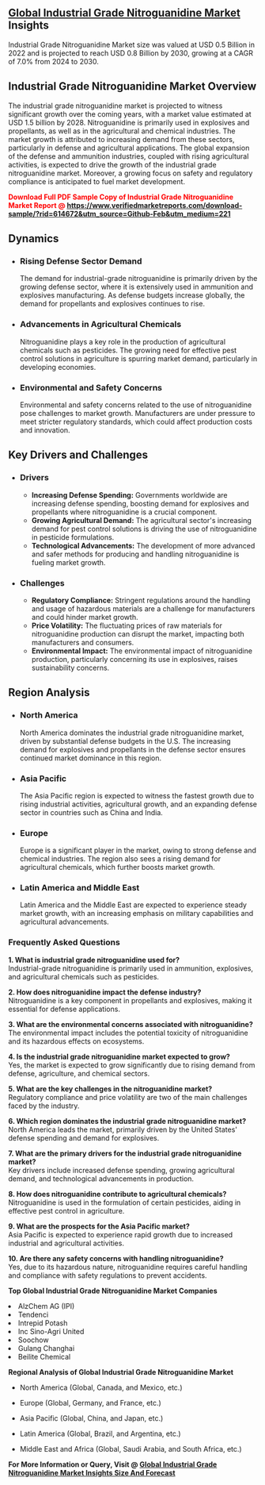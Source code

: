 <h2><a href="https://www.verifiedmarketreports.com/download-sample/?rid=614672&amp;utm_source=Github&amp;utm_medium=221" target="_blank">Global Industrial Grade Nitroguanidine Market</a> Insights</h2><p>Industrial Grade Nitroguanidine Market size was valued at USD 0.5 Billion in 2022 and is projected to reach USD 0.8 Billion by 2030, growing at a CAGR of 7.0% from 2024 to 2030.</p><p> <h2>Industrial Grade Nitroguanidine Market Overview</h2> <p>The industrial grade nitroguanidine market is projected to witness significant growth over the coming years, with a market value estimated at USD 1.5 billion by 2028. Nitroguanidine is primarily used in explosives and propellants, as well as in the agricultural and chemical industries. The market growth is attributed to increasing demand from these sectors, particularly in defense and agricultural applications. The global expansion of the defense and ammunition industries, coupled with rising agricultural activities, is expected to drive the growth of the industrial grade nitroguanidine market. Moreover, a growing focus on safety and regulatory compliance is anticipated to fuel market development.</p> <p><strong><p><span class=""><span style="color: #ff0000;"><strong>Download Full PDF Sample Copy of Industrial Grade Nitroguanidine Market Report</strong> @ </span><a href="https://www.verifiedmarketreports.com/download-sample/?rid=614672&amp;utm_source=Github-Feb&amp;utm_medium=221" target="_blank">https://www.verifiedmarketreports.com/download-sample/?rid=614672&amp;utm_source=Github-Feb&amp;utm_medium=221</a></span></p></strong></p> <h2>Dynamics</h2> <ul> <li><h3>Rising Defense Sector Demand</h3> The demand for industrial-grade nitroguanidine is primarily driven by the growing defense sector, where it is extensively used in ammunition and explosives manufacturing. As defense budgets increase globally, the demand for propellants and explosives continues to rise.</li> <li><h3>Advancements in Agricultural Chemicals</h3> Nitroguanidine plays a key role in the production of agricultural chemicals such as pesticides. The growing need for effective pest control solutions in agriculture is spurring market demand, particularly in developing economies.</li> <li><h3>Environmental and Safety Concerns</h3> Environmental and safety concerns related to the use of nitroguanidine pose challenges to market growth. Manufacturers are under pressure to meet stricter regulatory standards, which could affect production costs and innovation.</li> </ul> <h2>Key Drivers and Challenges</h2> <ul> <li><h3>Drivers</h3> <ul> <li><strong>Increasing Defense Spending:</strong> Governments worldwide are increasing defense spending, boosting demand for explosives and propellants where nitroguanidine is a crucial component.</li> <li><strong>Growing Agricultural Demand:</strong> The agricultural sector's increasing demand for pest control solutions is driving the use of nitroguanidine in pesticide formulations.</li> <li><strong>Technological Advancements:</strong> The development of more advanced and safer methods for producing and handling nitroguanidine is fueling market growth.</li> </ul> </li> <li><h3>Challenges</h3> <ul> <li><strong>Regulatory Compliance:</strong> Stringent regulations around the handling and usage of hazardous materials are a challenge for manufacturers and could hinder market growth.</li> <li><strong>Price Volatility:</strong> The fluctuating prices of raw materials for nitroguanidine production can disrupt the market, impacting both manufacturers and consumers.</li> <li><strong>Environmental Impact:</strong> The environmental impact of nitroguanidine production, particularly concerning its use in explosives, raises sustainability concerns.</li> </ul> </li> </ul> <h2>Region Analysis</h2> <ul> <li><h3>North America</h3> North America dominates the industrial grade nitroguanidine market, driven by substantial defense budgets in the U.S. The increasing demand for explosives and propellants in the defense sector ensures continued market dominance in this region.</li> <li><h3>Asia Pacific</h3> The Asia Pacific region is expected to witness the fastest growth due to rising industrial activities, agricultural growth, and an expanding defense sector in countries such as China and India.</li> <li><h3>Europe</h3> Europe is a significant player in the market, owing to strong defense and chemical industries. The region also sees a rising demand for agricultural chemicals, which further boosts market growth.</li> <li><h3>Latin America and Middle East</h3> Latin America and the Middle East are expected to experience steady market growth, with an increasing emphasis on military capabilities and agricultural advancements.</li> </ul> <h3>Frequently Asked Questions</h3> <p><strong>1. What is industrial grade nitroguanidine used for?</strong><br> Industrial-grade nitroguanidine is primarily used in ammunition, explosives, and agricultural chemicals such as pesticides.</p> <p><strong>2. How does nitroguanidine impact the defense industry?</strong><br> Nitroguanidine is a key component in propellants and explosives, making it essential for defense applications.</p> <p><strong>3. What are the environmental concerns associated with nitroguanidine?</strong><br> The environmental impact includes the potential toxicity of nitroguanidine and its hazardous effects on ecosystems.</p> <p><strong>4. Is the industrial grade nitroguanidine market expected to grow?</strong><br> Yes, the market is expected to grow significantly due to rising demand from defense, agriculture, and chemical sectors.</p> <p><strong>5. What are the key challenges in the nitroguanidine market?</strong><br> Regulatory compliance and price volatility are two of the main challenges faced by the industry.</p> <p><strong>6. Which region dominates the industrial grade nitroguanidine market?</strong><br> North America leads the market, primarily driven by the United States' defense spending and demand for explosives.</p> <p><strong>7. What are the primary drivers for the industrial grade nitroguanidine market?</strong><br> Key drivers include increased defense spending, growing agricultural demand, and technological advancements in production.</p> <p><strong>8. How does nitroguanidine contribute to agricultural chemicals?</strong><br> Nitroguanidine is used in the formulation of certain pesticides, aiding in effective pest control in agriculture.</p> <p><strong>9. What are the prospects for the Asia Pacific market?</strong><br> Asia Pacific is expected to experience rapid growth due to increased industrial and agricultural activities.</p> <p><strong>10. Are there any safety concerns with handling nitroguanidine?</strong><br> Yes, due to its hazardous nature, nitroguanidine requires careful handling and compliance with safety regulations to prevent accidents.</p> </p><p><strong>Top Global Industrial Grade Nitroguanidine Market Companies</strong></p><div data-test-id=""><p><li> AlzChem AG (IPI)</li><li> Tendenci</li><li> Intrepid Potash</li><li> Inc Sino-Agri United</li><li> Soochow</li><li> Gulang Changhai</li><li> Beilite Chemical</li></p><div><strong>Regional Analysis of&nbsp;Global Industrial Grade Nitroguanidine Market</strong></div><ul><li dir="ltr"><p dir="ltr">North America&nbsp;(Global, Canada, and Mexico, etc.)</p></li><li dir="ltr"><p dir="ltr">Europe (Global, Germany, and France, etc.)</p></li><li dir="ltr"><p dir="ltr">Asia Pacific&nbsp;(Global, China, and Japan, etc.)</p></li><li dir="ltr"><p dir="ltr">Latin America&nbsp;(Global, Brazil, and Argentina, etc.)</p></li><li dir="ltr">Middle East and Africa&nbsp;(Global, Saudi Arabia, and South Africa, etc.)</li></ul><p><strong>For More Information or Query, Visit @&nbsp;</strong><strong><a href="https://www.verifiedmarketreports.com/product/industrial-grade-nitroguanidine-market/?utm_source=Github&amp;utm_medium=221" target="_blank">Global Industrial Grade Nitroguanidine Market Insights Size And Forecast</a></strong></p></div>
